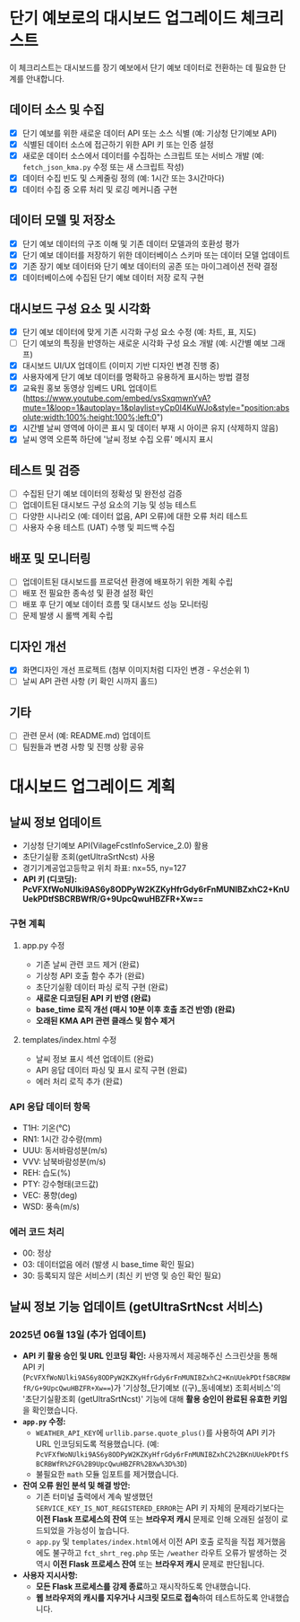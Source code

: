 # 단기 예보로의 대시보드 업그레이드 체크리스트

이 체크리스트는 대시보드를 장기 예보에서 단기 예보 데이터로 전환하는 데 필요한 단계를 안내합니다.

## 데이터 소스 및 수집
- [x] 단기 예보를 위한 새로운 데이터 API 또는 소스 식별 (예: 기상청 단기예보 API)
- [x] 식별된 데이터 소스에 접근하기 위한 API 키 또는 인증 설정
- [x] 새로운 데이터 소스에서 데이터를 수집하는 스크립트 또는 서비스 개발 (예: `fetch_json_kma.py` 수정 또는 새 스크립트 작성)
- [x] 데이터 수집 빈도 및 스케줄링 정의 (예: 1시간 또는 3시간마다)
- [x] 데이터 수집 중 오류 처리 및 로깅 메커니즘 구현

## 데이터 모델 및 저장소
- [x] 단기 예보 데이터의 구조 이해 및 기존 데이터 모델과의 호환성 평가
- [x] 단기 예보 데이터를 저장하기 위한 데이터베이스 스키마 또는 데이터 모델 업데이트
- [x] 기존 장기 예보 데이터와 단기 예보 데이터의 공존 또는 마이그레이션 전략 결정
- [x] 데이터베이스에 수집된 단기 예보 데이터 저장 로직 구현

## 대시보드 구성 요소 및 시각화
- [x] 단기 예보 데이터에 맞게 기존 시각화 구성 요소 수정 (예: 차트, 표, 지도)
- [ ] 단기 예보의 특징을 반영하는 새로운 시각화 구성 요소 개발 (예: 시간별 예보 그래프)
- [x] 대시보드 UI/UX 업데이트 (이미지 기반 디자인 변경 진행 중)
- [x] 사용자에게 단기 예보 데이터를 명확하고 유용하게 표시하는 방법 결정
- [x] 교육원 홍보 동영상 임베드 URL 업데이트 (https://www.youtube.com/embed/vsSxqmwnYvA?mute=1&loop=1&autoplay=1&playlist=yCp0I4KuWJo&style="position:absolute;width:100%;height:100%;left:0")
- [x] 시간별 날씨 영역에 아이콘 표시 및 데이터 부재 시 아이콘 유지 (삭제하지 않음)
- [x] 날씨 영역 오른쪽 하단에 '날씨 정보 수집 오류' 메시지 표시

## 테스트 및 검증
- [ ] 수집된 단기 예보 데이터의 정확성 및 완전성 검증
- [ ] 업데이트된 대시보드 구성 요소의 기능 및 성능 테스트
- [ ] 다양한 시나리오 (예: 데이터 없음, API 오류)에 대한 오류 처리 테스트
- [ ] 사용자 수용 테스트 (UAT) 수행 및 피드백 수집

## 배포 및 모니터링
- [ ] 업데이트된 대시보드를 프로덕션 환경에 배포하기 위한 계획 수립
- [ ] 배포 전 필요한 종속성 및 환경 설정 확인
- [ ] 배포 후 단기 예보 데이터 흐름 및 대시보드 성능 모니터링
- [ ] 문제 발생 시 롤백 계획 수립

## 디자인 개선
- [x] 화면디자인 개선 프로젝트 (첨부 이미지처럼 디자인 변경 - 우선순위 1)
- [ ] 날씨 API 관련 사항 (키 확인 시까지 홀드)

## 기타
- [ ] 관련 문서 (예: README.md) 업데이트
- [ ] 팀원들과 변경 사항 및 진행 상황 공유

# 대시보드 업그레이드 계획

## 날씨 정보 업데이트
- 기상청 단기예보 API(VilageFcstInfoService_2.0) 활용
- 초단기실황 조회(getUltraSrtNcst) 사용
- 경기기계공업고등학교 위치 좌표: nx=55, ny=127
- **API 키 (디코딩): PcVFXfWoNUlki9AS6y8ODPyW2KZKyHfrGdy6rFnMUNIBZxhC2+KnUUekPDtfSBCRBWfR/G+9UpcQwuHBZFR+Xw==**

### 구현 계획
1. app.py 수정
   - 기존 날씨 관련 코드 제거 (완료)
   - 기상청 API 호출 함수 추가 (완료)
   - 초단기실황 데이터 파싱 로직 구현 (완료)
   - **새로운 디코딩된 API 키 반영 (완료)**
   - **base_time 로직 개선 (매시 10분 이후 호출 조건 반영) (완료)**
   - **오래된 KMA API 관련 클래스 및 함수 제거**

2. templates/index.html 수정
   - 날씨 정보 표시 섹션 업데이트 (완료)
   - API 응답 데이터 파싱 및 표시 로직 구현 (완료)
   - 에러 처리 로직 추가 (완료)

### API 응답 데이터 항목
- T1H: 기온(℃)
- RN1: 1시간 강수량(mm)
- UUU: 동서바람성분(m/s)
- VVV: 남북바람성분(m/s)
- REH: 습도(%)
- PTY: 강수형태(코드값)
- VEC: 풍향(deg)
- WSD: 풍속(m/s)

### 에러 코드 처리
- 00: 정상
- 03: 데이터없음 에러 (발생 시 base_time 확인 필요)
- 30: 등록되지 않은 서비스키 (최신 키 반영 및 승인 확인 필요)

## 날씨 정보 기능 업데이트 (getUltraSrtNcst 서비스)

### 2025년 06월 13일 (추가 업데이트)

*   **API 키 활용 승인 및 URL 인코딩 확인:** 사용자께서 제공해주신 스크린샷을 통해 API 키 (`PcVFXfWoNUlki9AS6y8ODPyW2KZKyHfrGdy6rFnMUNIBZxhC2+KnUUekPDtfSBCRBWfR/G+9UpcQwuHBZFR+Xw==`)가 '기상청_단기예보 ((구)_동네예보) 조회서비스'의 '초단기실황조회 (getUltraSrtNcst)' 기능에 대해 **활용 승인이 완료된 유효한 키임**을 확인했습니다.
*   **`app.py` 수정:**
    *   `WEATHER_API_KEY`에 `urllib.parse.quote_plus()`를 사용하여 API 키가 URL 인코딩되도록 적용했습니다. (예: `PcVFXfWoNUlki9AS6y8ODPyW2KZKyHfrGdy6rFnMUNIBZxhC2%2BKnUUekPDtfSBCRBWfR%2FG%2B9UpcQwuHBZFR%2BXw%3D%3D`)
    *   불필요한 `math` 모듈 임포트를 제거했습니다.
*   **잔여 오류 원인 분석 및 해결 방안:**
    *   기존 터미널 출력에서 계속 발생했던 `SERVICE_KEY_IS_NOT_REGISTERED_ERROR`는 API 키 자체의 문제라기보다는 **이전 Flask 프로세스의 잔여** 또는 **브라우저 캐시** 문제로 인해 오래된 설정이 로드되었을 가능성이 높습니다.
    *   `app.py` 및 `templates/index.html`에서 이전 API 호출 로직을 직접 제거했음에도 불구하고 `fct_shrt_reg.php` 또는 `/weather` 라우트 오류가 발생하는 것 역시 **이전 Flask 프로세스 잔여** 또는 **브라우저 캐시** 문제로 판단됩니다.
*   **사용자 지시사항:**
    *   **모든 Flask 프로세스를 강제 종료**하고 재시작하도록 안내했습니다.
    *   **웹 브라우저의 캐시를 지우거나 시크릿 모드로 접속**하여 테스트하도록 안내했습니다. 